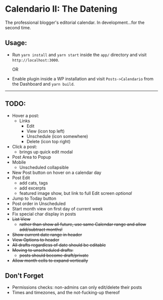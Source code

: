# Calendario II: The Datening

The professional blogger's editorial calendar. In development...for the second time.

## Usage:

-   Run `yarn install` and `yarn start` inside the `app/` directory and visit `http://localhost:3000`.

    OR

-   Enable plugin inside a WP installation and visit `Posts->Calendario` from the Dashboard and `yarn build`.

---

## TODO:

-   Hover a post:
    -   Links
        -   Edit
        -   View (icon top left)
        -   Unschedule (icon somewhere)
        -   Delete (icon top right)
-   Click a post:
    -   brings up quick edit modal
-   Post Area to Popup
-   Mobile
    -   Unscheduled collapsible
-   New Post button on hover on a calendar day
-   Post Edit
    -   add cats, tags
    -   add excerpts
    -   featured image show, but link to full Edit screen _optional_
-   Jump to Today button
-   Post order in Unscheduled
-   Start month view on first day of current week
-   Fix special char display in posts
-   ~~List View~~
    -   ~~rather than show all future, use same Calendar range and allow add/subtract months!~~
-   ~~Show current date range in header~~
-   ~~View Options to header~~
-   ~~All drafts regardless of date should be editable~~
-   ~~Moving to unscheduled drafts:~~
    -   ~~posts should become draft/private~~
-   ~~Allow month cells to expand vertically~~

## Don't Forget

-   Permissions checks: non-admins can only edit/delete their posts
-   Times and timezones, and the not-fucking-up thereof
